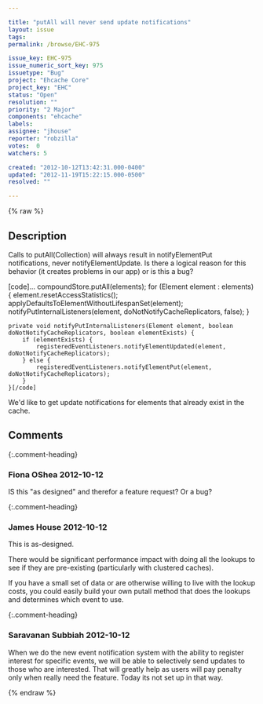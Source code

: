 ```yaml
---

title: "putAll will never send update notifications"
layout: issue
tags: 
permalink: /browse/EHC-975

issue_key: EHC-975
issue_numeric_sort_key: 975
issuetype: "Bug"
project: "Ehcache Core"
project_key: "EHC"
status: "Open"
resolution: ""
priority: "2 Major"
components: "ehcache"
labels: 
assignee: "jhouse"
reporter: "robzilla"
votes:  0
watchers: 5

created: "2012-10-12T13:42:31.000-0400"
updated: "2012-11-19T15:22:15.000-0500"
resolved: ""

---
```




{% raw %}



## Description

<div markdown="1" class="description">

Calls to putAll(Collection<Element>) will always result in notifyElementPut notifications, never notifyElementUpdate.  Is there a logical reason for this behavior (it creates problems in our app) or is this a bug?


[code]...
        compoundStore.putAll(elements);
        for (Element element : elements) {
            element.resetAccessStatistics();
            applyDefaultsToElementWithoutLifespanSet(element);
            notifyPutInternalListeners(element, doNotNotifyCacheReplicators, false);
        }

    private void notifyPutInternalListeners(Element element, boolean doNotNotifyCacheReplicators, boolean elementExists) {
        if (elementExists) {
            registeredEventListeners.notifyElementUpdated(element, doNotNotifyCacheReplicators);
        } else {
            registeredEventListeners.notifyElementPut(element, doNotNotifyCacheReplicators);
        }
    }[/code]


We'd like to get update notifications for elements that already exist in the cache.

</div>

## Comments


{:.comment-heading}
### **Fiona OShea** <span class="date">2012-10-12</span>

<div markdown="1" class="comment">

IS this "as designed" and therefor a feature request?
Or a bug?

</div>


{:.comment-heading}
### **James House** <span class="date">2012-10-12</span>

<div markdown="1" class="comment">

This is as-designed.

There would be significant performance impact with doing all the lookups to see if they are pre-existing (particularly with clustered caches).

If you have a small set of data or are otherwise willing to live with the lookup costs, you could easily build your own putall method that does the lookups and determines which event to use.


</div>


{:.comment-heading}
### **Saravanan Subbiah** <span class="date">2012-10-12</span>

<div markdown="1" class="comment">

When we do the new event notification system with the ability to register interest for specific events, we will be able to selectively send updates to those who are interested. That will greatly help as users will pay penalty only when really need the feature. Today its not set up in that way.

</div>



{% endraw %}
